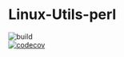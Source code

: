 # Linux-Utils-perl
![build](https://github.com/gravattj/Linux-Utils-perl/workflows/build/badge.svg)  
[![codecov](https://codecov.io/gh/gravattj/Linux-Utils-perl/branch/master/graph/badge.svg?token=G13KMB7L5G)](https://codecov.io/gh/gravattj/Linux-Utils-perl)